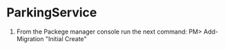 # ParkingService
1. From the Packege manager console run the next command:
  PM> Add-Migration "Initial Create"
